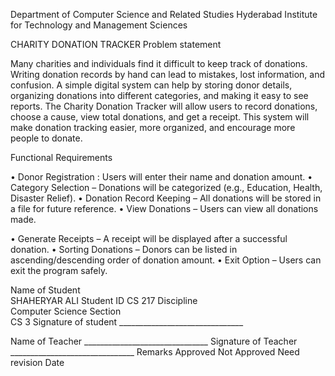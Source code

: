 Department of Computer Science and Related Studies 
Hyderabad Institute for Technology and Management Sciences 

CHARITY DONATION TRACKER 
Problem statement

Many charities and individuals find it difficult to keep track of donations. Writing donation records by hand can lead to mistakes, lost information, and confusion. A simple digital system can help by storing donor details, organizing donations into different categories, and making it easy to see reports. The Charity Donation Tracker will allow users to record donations, choose a cause, view total donations, and get a receipt. This system will make donation tracking easier, more organized, and encourage more people to donate.

Functional Requirements

•	 Donor Registration : Users will enter their name and donation amount.
•	Category Selection – Donations will be categorized (e.g., Education, Health, Disaster Relief).
•	Donation Record Keeping – All donations will be stored in a file for future reference.
•	View Donations – Users can view all donations made.

•	Generate Receipts – A receipt will be displayed after a successful donation.
•	Sorting Donations – Donors can be listed in ascending/descending order of donation amount.
•	Exit Option – Users can exit the program safely.


Name of Student 			
SHAHERYAR ALI
Student ID 
CS 217
Discipline 					
Computer Science 
Section 						
CS 3
Signature of student 				_______________________________

Name of Teacher 				_______________________________
Signature of Teacher				_______________________________
Remarks 					Approved 	Not Approved  	Need revision
Date						
